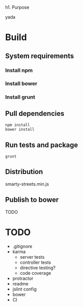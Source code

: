 h1. Purpose

yada

Build
=====

System requirements
-------------------

### Install npm

### Install bower

### Install grunt

Pull dependencies
-----------------

```
npm install
bower install
```

Run tests and package
---------------------

```
grunt
```

Distribution
------------

smarty-streets.min.js

Publish to bower
----------------
TODO

TODO
====
* .gitignore
* karma
    * server tests
    * controller tests
    * directive testing?
    * code coverage
* protractor
* readme
* jslint config
* bower
* CI